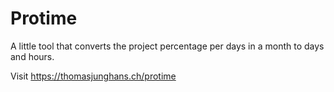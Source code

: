# Protime

A little tool that converts the project percentage per days in a month to days
and hours.

Visit https://thomasjunghans.ch/protime